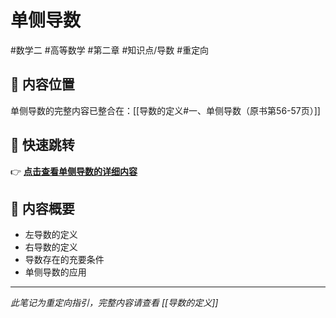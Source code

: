 # 单侧导数

#数学二 #高等数学 #第二章 #知识点/导数 #重定向

## 📍 内容位置

单侧导数的完整内容已整合在：[[导数的定义#一、单侧导数（原书第56-57页）]]

## 🔗 快速跳转

👉 **[点击查看单侧导数的详细内容](导数的定义#一、单侧导数（原书第56-57页）)**

## 📝 内容概要

- 左导数的定义
- 右导数的定义  
- 导数存在的充要条件
- 单侧导数的应用

---
*此笔记为重定向指引，完整内容请查看 [[导数的定义]]*